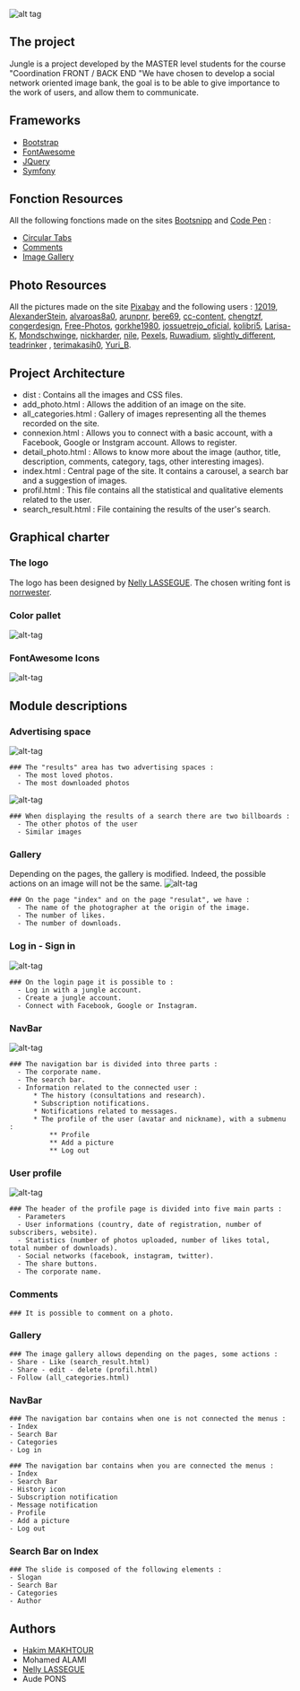 ![alt tag](https://nsa40.casimages.com/img/2019/02/27/190227033031683774.png)
## The project
Jungle is a project developed by the MASTER level students for the course "Coordination FRONT / BACK
END "We have chosen to develop a social network oriented image bank, the goal is to be able to give importance to the work of users, and allow them to communicate. 
## Frameworks
* [Bootstrap](https://getbootstrap.com/)
* [FontAwesome](https://fontawesome.com/)
* [JQuery](https://jquery.com/)
* [Symfony](https://symfony.com/4)
## Fonction Resources
All the following fonctions made on the sites [Bootsnipp](https://bootsnipp.com) and [Code Pen](https://codepen.io/) :
* [Circular Tabs](https://bootsnipp.com/snippets/33Rxn)
* [Comments](https://codepen.io/kavendish/pen/aOdopx)
* [Image Gallery](https://bootsnipp.com/snippets/aMGnk)
## Photo Resources
All the pictures made on the site [Pixabay](https://pixabay.com/fr/) and the following users : [12019](https://pixabay.com/fr/users/12019-12019/), [AlexanderStein](https://pixabay.com/fr/users/alexanderstein-45237/), [alvaroas8a0](https://pixabay.com/fr/users/alvaroas8a0-593995/), [arunpnr](https://pixabay.com/fr/users/arunpnr-540691/), [bere69](https://pixabay.com/fr/users/bere69-3506936/), [cc-content](https://pixabay.com/fr/users/cc-content-80172/), [chengtzf](https://pixabay.com/fr/users/chengtzf-5538686/), [congerdesign](https://pixabay.com/fr/users/congerdesign-509903/), [Free-Photos](https://pixabay.com/fr/users/free-photos-242387/), [gorkhe1980](https://pixabay.com/fr/users/gorkhe1980-2469728/), [jossuetrejo_oficial](https://pixabay.com/fr/users/jossuetrejo_oficial-8361939/), [kolibri5](https://pixabay.com/fr/users/kolibri5-240538/), [Larisa-K](https://pixabay.com/fr/users/larisa-k-1107275/), [Mondschwinge](https://pixabay.com/fr/users/mondschwinge-1453918/), [nickharder](https://pixabay.com/fr/users/nickharder-324768/), [nile](https://pixabay.com/fr/users/nile-598962/), [Pexels](https://pixabay.com/fr/users/pexels-2286921/), [Ruwadium](https://pixabay.com/fr/users/ruwadium-1674203/), [slightly_different](https://pixabay.com/fr/users/slightly_different-2006397/), [teadrinker](https://pixabay.com/fr/users/teadrinker-3776864/) , [terimakasih0](https://pixabay.com/fr/users/terimakasih0-624267/), [Yuri_B](https://pixabay.com/fr/users/yuri_b-2216431/).
## Project Architecture
* dist : Contains all the images and CSS files.
* add_photo.html : Allows the addition of an image on the site.
* all_categories.html : Gallery of images representing all the themes recorded on the site.
* connexion.html : Allows you to connect with a basic account, with a Facebook, Google or Instgram account. Allows to register.
* detail_photo.html : Allows to know more about the image (author, title, description, comments, category, tags, other interesting images).
* index.html : Central page of the site. It contains a carousel, a search bar and a suggestion of images.
* profil.html : This file contains all the statistical and qualitative elements related to the user.
* search_result.html : File containing the results of the user's search.
## Graphical charter
### The logo 
The logo has been designed by [Nelly LASSEGUE](https://www.facebook.com/LassegueNelly/). The chosen writing font is [norrwester](https://www.fontsquirrel.com/fonts/norwester).
### Color pallet
![alt-tag](https://nsa40.casimages.com/img/2019/02/27/19022707311759977.png)
### FontAwesome Icons
![alt-tag](https://nsa40.casimages.com/img/2019/02/28/190228094046938289.png)
## Module descriptions
### Advertising space
![alt-tag](https://nsa40.casimages.com/img/2019/02/28/190228094812561945.png)
``` 
### The "results" area has two advertising spaces :
  - The most loved photos.
  - The most downloaded photos
```
![alt-tag](https://nsa40.casimages.com/img/2019/02/28/190228102341289501.png)
``` 
### When displaying the results of a search there are two billboards :
  - The other photos of the user
  - Similar images
```
### Gallery
Depending on the pages, the gallery is modified. Indeed, the possible actions on an image will not be the same.
![alt-tag](https://nsa40.casimages.com/img/2019/02/28/190228110301992548.png)
``` 
### On the page "index" and on the page "resulat", we have : 
  - The name of the photographer at the origin of the image.
  - The number of likes.
  - The number of downloads.
```
### Log in - Sign in
![alt-tag](https://nsa40.casimages.com/img/2019/02/28/190228103140378953.png)
``` 
### On the login page it is possible to :
  - Log in with a jungle account.
  - Create a jungle account.
  - Connect with Facebook, Google or Instagram.
```
### NavBar
![alt-tag](https://nsa40.casimages.com/img/2019/02/28/190228103827912819.png)
``` 
### The navigation bar is divided into three parts :
  - The corporate name.
  - The search bar.
  - Information related to the connected user :
      * The history (consultations and research).
      * Subscription notifications.
      * Notifications related to messages.
      * The profile of the user (avatar and nickname), with a submenu :
          ** Profile
          ** Add a picture
          ** Log out
```
### User profile
![alt-tag](https://nsa40.casimages.com/img/2019/02/28/190228105229269142.png)
``` 
### The header of the profile page is divided into five main parts :
  - Parameters
  - User informations (country, date of registration, number of subscribers, website).
  - Statistics (number of photos uploaded, number of likes total, total number of downloads).
  - Social networks (facebook, instagram, twitter).
  - The share buttons.
  - The corporate name.
```














### Comments
``` 
### It is possible to comment on a photo.
```
### Gallery
``` 
### The image gallery allows depending on the pages, some actions :
- Share - Like (search_result.html)
- Share - edit - delete (profil.html)
- Follow (all_categories.html)
```
### NavBar
``` 
### The navigation bar contains when one is not connected the menus :
- Index
- Search Bar
- Categories
- Log in
```
``` 
### The navigation bar contains when you are connected the menus :
- Index
- Search Bar
- History icon
- Subscription notification
- Message notification
- Profile
- Add a picture
- Log out
```
### Search Bar on Index
``` 
### The slide is composed of the following elements :
- Slogan
- Search Bar
- Categories
- Author
```
## Authors
* [Hakim MAKHTOUR](https://github.com/Hakimono)
* Mohamed ALAMI
* [Nelly LASSEGUE](https://github.com/Nelly95)
* Aude PONS
